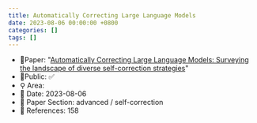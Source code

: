 ```yaml
---
title: Automatically Correcting Large Language Models
date: 2023-08-06 00:00:00 +0800
categories: []
tags: []
---
```


- 📙Paper: "[Automatically Correcting Large Language Models: Surveying the landscape of diverse self-correction strategies](https://www.semanticscholar.org/paper/Automatically-Correcting-Large-Language-Models%3A-the-Pan-Saxon/a88a71d213447f4c0ac8949cd150d13956316526)"
- 🔑Public: ✅
- ⚲ Area: 
- 📅 Date: 2023-08-06
- 🔎 Paper Section: advanced / self-correction
- 📝 References: 158
